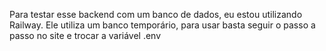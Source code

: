 Para testar esse backend com um banco de dados, eu estou utilizando Railway. Ele utiliza um banco temporário, para usar basta seguir o passo a passo no site e trocar a variável .env
